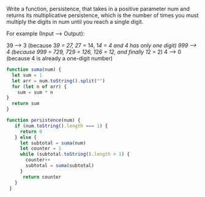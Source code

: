 

Write a function, persistence, that takes in a positive parameter num and returns its multiplicative persistence, which is the number of times you must multiply the digits in num until you reach a single digit.

For example (Input --> Output):

39 --> 3 (because 3*9 = 27, 2*7 = 14, 1*4 = 4 and 4 has only one digit)
999 --> 4 (because 9*9*9 = 729, 7*2*9 = 126, 1*2*6 = 12, and finally 1*2 = 2)
4 --> 0 (because 4 is already a one-digit number)



```js
function suma(num) {
  let sum = 1
  let arr = num.toString().split("")
  for (let n of arr) {
    sum = sum * n   
}
  return sum
}

function persistence(num) {
   if (num.toString().length === 1) {
     return 0
   } else {
     let subtotal = suma(num)
     let counter = 1
     while (subtotal.toString().length > 1) {
       counter++
       subtotal = suma(subtotal)
     } 
      return counter 
   }
 }
 ```
